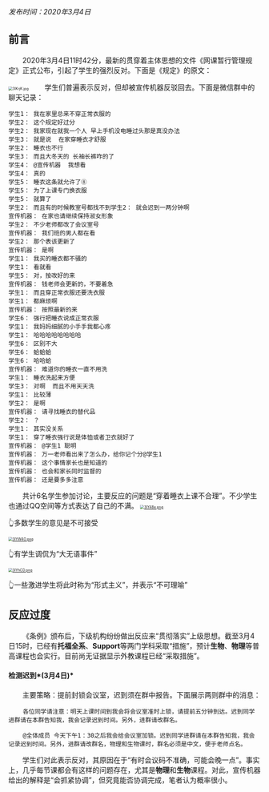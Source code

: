 _发布时间：2020年3月4日_
## 前言
&emsp;&emsp;2020年3月4日11时42分，最新的贯穿着主体思想的文件《网课暂行管理规定》正式公布，引起了学生的强烈反对。下面是《规定》的原文：

<img src="https://s2.ax1x.com/2020/03/04/3IKrjK.jpg" alt="3IKrjK.jpg" style="zoom:50%;" />
&emsp;&emsp;学生们普遍表示反对，但却被宣传机器反驳回去。下面是微信群中的聊天记录：

```
学生1： 我在家里总来不穿正常衣服的
学生2： 这个规定好过分
学生2： 我家现在就我一个人 早上手机没电睡过头那是真没办法
学生3： 就是说  在家穿睡衣才舒服
学生2： 睡衣也不行
学生3： 而且大冬天的 长袖长裤咋的了
学生4： @宣传机器  我想看
学生4： 真的
学生5： 睡衣这条就允许了⑧
学生5： 为了上课专门换衣服
学生5： 就算了
学生2： 而且有的时候教室号都找不到学生2： 就会迟到一两分钟啊
宣传机器： 在家也请继续保持淑女形象
学生2： 不少老师都改了会议室号
宣传机器： 我们班的男人都在看
学生2： 那个表该更新了
宣传机器： 是啊
学生1： 我买的睡衣都不骚的
学生1： 看就看
学生5： 对，按改好的来
宣传机器： 钱老师会更新的，不要着急
学生1： 而且穿正常衣服还要洗衣服
学生1： 都麻烦啊
宣传机器： 按照最新的来
学生6： 强行把睡衣说成正常衣服
学生1： 我妈妈细腻的小手手我都心疼
学生1： 哈哈哈哈哈哈哈哈
学生6： 区别不大
学生6： 蛤蛤蛤
学生6： 哈哈蛤
宣传机器： 难道你的睡衣一直不用洗
学生1： 睡衣洗起来方便
学生3： 对啊  而且不用天天洗
学生1： 比较薄
学生2： 是啊
宣传机器： 请寻找睡衣的替代品
学生2： ？
学生1： 其实没关系
学生1： 穿了睡衣强行说是体恤或者卫衣就好了
宣传机器： @学生1 聪明
宣传机器： 万一老师看出来了怎么办，给你记个分@学生1
宣传机器： 这个事情家长也是知道的
宣传机器： 也会和家长同时监督的
宣传机器： 还是要多多注意

```

&emsp;&emsp;共计6名学生参加讨论，主要反应的问题是“穿着睡衣上课不合理”。不少学生也通过QQ空间等方式表达了自己的不满。
<a href="https://imgchr.com/i/3IY48e"><img src="https://s2.ax1x.com/2020/03/04/3IY48e.md.png" alt="3IY48e.png" border="0" style="zoom: 50%;" /></a>

👆多数学生的意见是不可接受

<a href="https://imgchr.com/i/3IYW4O"><img src="https://s2.ax1x.com/2020/03/04/3IYW4O.md.png" alt="3IYW4O.png" border="0" style="zoom: 50%;" /></a>

👆有学生调侃为“大无语事件”

<a href="https://imgchr.com/i/3IYhCD"><img src="https://s2.ax1x.com/2020/03/04/3IYhCD.md.png" alt="3IYhCD.png" border="0" style="zoom: 50%;" /></a>

👆一些激进学生将此时称为“形式主义”，并表示“不可理喻”



## 反应过度

&emsp;&emsp;《条例》颁布后，下级机构纷纷做出反应来“贯彻落实”上级思想。截至3月4日15时，已经有**托福全系**、**Support**等两门学科采取“措施”，预计**生物**、**物理**等普高课程也会实行。目前尚无证据显示外教课程已经“采取措施”。

#### 检测迟到*(3月4日)*

&emsp;&emsp;主要策略：提前封锁会议室，迟到须在群中报告。下面展示两则群中的消息：

```
    各位同学请注意：明天上课时间到我会将会议室准时上锁，请提前五分钟到达。迟到同学进群请在本群告知我，我会记录迟到时间。另外，进群请改群名。
```

```
    @全体成员 今天下午1：30之后我会给会议室加锁。迟到同学进群请在本群告知我，我会记录迟到时间。另外，进群请改群名，物理和生物课时，群名必须是中文，便于老师点名。
```

&emsp;&emsp;学生们对此表示反对，其原因在于“有时会议码不准确，可能会晚一点”。事实上，几乎每节课都会有这样的问题存在，尤其是**物理**和**生物**课程。对此，宣传机器给出的解释是“会抓紧协调”，但究竟能否协调完成，笔者认为概率很小。

